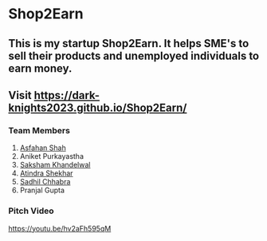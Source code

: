 # Shop2Earn

## This is my startup Shop2Earn. It helps SME's to sell their products and unemployed individuals to earn money.
## Visit https://dark-knights2023.github.io/Shop2Earn/


### Team Members
1. [Asfahan Shah](https://github.com/a-shah1200)
2. Aniket Purkayastha 
3. [Saksham Khandelwal](https://github.com/sakshamkhandelwal123)
4. [Atindra Shekhar](https://github.com/atindra305)
5. [Sadhil Chhabra](https://github.com/sadhilchhabra)
6. Pranjal Gupta

### Pitch Video
https://youtu.be/hv2aFh595qM
